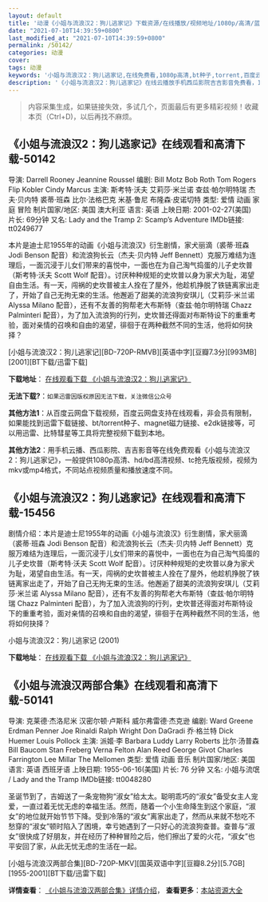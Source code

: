```yaml
---
layout: default
title: '动漫《小姐与流浪汉2：狗儿逃家记》下载资源/在线播放/视频地址/1080p/高清/蓝光'
date: "2021-07-10T14:39:59+0800"
last_modified_at: "2021-07-10T14:39:59+0800"
permalink: /50142/
categories: 动漫
cover:
tags: 动漫
keywords: '小姐与流浪汉2：狗儿逃家记,在线免费看,1080p高清,bt种子,torrent,百度云盘,magnet,磁力链,迅雷下载资源'
description: '《小姐与流浪汉2：狗儿逃家记》在线云播放手机西瓜影院吉吉影音免费看，1080p高清bd/hd未删减完整版和tc抢先枪版，mkv/mp4格式，附带bt/torrent种子、magnet/磁力链、百度云盘、网盘资源迅雷下载链接'
---
```


>内容采集生成，如果链接失效，多试几个，页面最后有更多精彩视频！收藏本页（Ctrl+D)，以后再找不麻烦。


## 《小姐与流浪汉2：狗儿逃家记》在线观看和高清下载-50142

导演: Darrell Rooney Jeannine Roussel 编剧: Bill Motz Bob Roth Tom Rogers Flip Kobler Cindy Marcus 主演: 斯考特·沃夫 艾莉莎·米兰诺 查兹·帕尔明特瑞 杰夫·贝内特 裘蒂·班森 比尔·法格巴克 米基·鲁尼 布隆森·皮诺切特 类型: 爱情 动画 家庭 冒险 制片国家/地区: 美国 澳大利亚 语言: 英语 上映日期: 2001-02-27(美国) 片长: 69分钟 又名: Lady and the Tramp 2: Scamp’s Adventure IMDb链接: tt0249677

本片是迪士尼1955年的动画《小姐与流浪汉》衍生剧情，家犬丽滴（裘蒂·班森 Jodi Benson 配音）和流浪狗长云（杰夫·贝内特 Jeff Bennett）克服万难结为连理后，一面沉浸于儿女们带来的喜悦中，一面也在为自己淘气捣蛋的儿子史坎普（斯考特·沃夫 Scott Wolf 配音）。讨厌种种规矩的史坎普以身为家犬为耻，渴望自由生活。有一天，闯祸的史坎普被主人拴在了屋外，他趁机挣脱了铁链离家出走了，开始了自己无拘无束的生活。他邂逅了甜美的流浪狗安琪儿（艾莉莎·米兰诺 Alyssa Milano 配音），还有不友善的狗帮老大布斯特（查兹·帕尔明特瑞 Chazz Palminteri 配音），为了加入流浪狗的行列，史坎普还得面对布斯特设下的重重考验，面对亲情的召唤和自由的渴望，徘徊于在两种截然不同的生活，他将如何抉择？


[小姐与流浪汉2：狗儿逃家记][BD-720P-RMVB][英语中字][豆瓣7.3分][993MB][2001][BT下载/迅雷下载]

**下载地址**： [在线观看下载 《小姐与流浪汉2：狗儿逃家记》](https://www.btdx8.com/torrent/lady_and_the_tramp2_2001.html) 


**无法下载?**：`如果迅雷因版权原因无法下载，关注微信公众号 `

**其他方法1**：从百度云网盘下载视频，百度云网盘支持在线观看，非会员有限制，如果能找到迅雷下载链接、bt/torrent种子、magnet磁力链接、e2dk链接等，可以用迅雷、比特彗星等工具将完整视频下载到本地。

**其他方法2**：用手机云播、西瓜影院、吉吉影音等在线免费观看《小姐与流浪汉2：狗儿逃家记》，一般提供1080p高清、hd/bd高清视频、tc抢先版视频，视频为mkv或mp4格式，不同站点视频质量和播放速度不同。


## 《小姐与流浪汉2：狗儿逃家记》在线观看和高清下载-15456

剧情介绍：本片是迪士尼1955年的动画《小姐与流浪汉》衍生剧情，家犬丽滴（裘蒂·班森 Jodi Benson 配音）和流浪狗长云（杰夫·贝内特 Jeff Bennett）克服万难结为连理后，一面沉浸于儿女们带来的喜悦中，一面也在为自己淘气捣蛋的儿子史坎普（斯考特·沃夫 Scott Wolf 配音）。讨厌种种规矩的史坎普以身为家犬为耻，渴望自由生活。有一天，闯祸的史坎普被主人拴在了屋外，他趁机挣脱了铁链离家出走了，开始了自己无拘无束的生活。他邂逅了甜美的流浪狗安琪儿（艾莉莎·米兰诺 Alyssa Milano 配音），还有不友善的狗帮老大布斯特（查兹·帕尔明特瑞 Chazz Palminteri 配音），为了加入流浪狗的行列，史坎普还得面对布斯特设下的重重考验，面对亲情的召唤和自由的渴望，徘徊于在两种截然不同的生活，他将如何抉择？


小姐与流浪汉2：狗儿逃家记 (2001)

**下载地址**： [在线观看下载 《小姐与流浪汉2：狗儿逃家记》](https://www.btbtdy.me/btdy/dy4597.html) 


## 《小姐与流浪汉两部合集》在线观看和高清下载-50141

导演: 克莱德·杰洛尼米 汉密尔顿·卢斯科 威尔弗雷德·杰克逊 编剧: Ward Greene Erdman Penner Joe Rinaldi Ralph Wright Don DaGradi 乔·格兰特 Dick Huemer Louis Pollock 主演: 派姬·李 Barbara Luddy Larry Roberts 比尔·汤普森 Bill Baucom Stan Freberg Verna Felton Alan Reed George Givot Charles Farrington Lee Millar The Mellomen 类型: 爱情 动画 音乐 制片国家/地区: 美国 语言: 英语 西班牙语 上映日期: 1955-06-16(美国) 片长: 76 分钟 又名: 小姐与流氓 / Lady and the Tramp IMDb链接: tt0048280

圣诞节到了，吉姆送了一条宠物狗“淑女”给太太。聪明乖巧的“淑女”备受女主人宠爱，一直过着无忧无虑的幸福生活。然而，随着一个小生命降生到这个家庭，“淑女”的地位就开始节节下降。受到冷落的“淑女”离家出走了，然而从来就不愁吃不愁穿的“淑女”顿时陷入了困境，幸亏她遇到了一只好心的流浪狗查普。查普与“淑女”很快成了好朋友，并在经历了种种冒险之后，他们擦出了爱的火花，“淑女”也平安回了家，从此无忧无虑的生活在一起。


[小姐与流浪汉两部合集][BD-720P-MKV][国英双语中字][豆瓣8.2分][5.7GB][1955-2001][BT下载/迅雷下载]

**详情查看**： [《小姐与流浪汉两部合集》详情介绍](/movie/50141/)， **查看更多**：[本站资源大全](/movie/t/all/)

